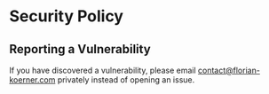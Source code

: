 # Security Policy

## Reporting a Vulnerability

If you have discovered a vulnerability, please email contact@florian-koerner.com
privately instead of opening an issue.
